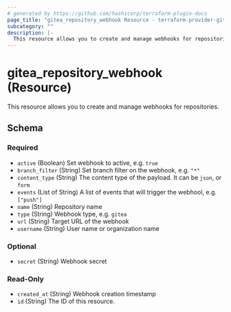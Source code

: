 ```yaml
---
# generated by https://github.com/hashicorp/terraform-plugin-docs
page_title: "gitea_repository_webhook Resource - terraform-provider-gitea"
subcategory: ""
description: |-
  This resource allows you to create and manage webhooks for repositories.
---
```


# gitea_repository_webhook (Resource)

This resource allows you to create and manage webhooks for repositories.



<!-- schema generated by tfplugindocs -->
## Schema

### Required

- `active` (Boolean) Set webhook to active, e.g. `true`
- `branch_filter` (String) Set branch filter on the webhook, e.g. `"*"`
- `content_type` (String) The content type of the payload. It can be `json`, or `form`
- `events` (List of String) A list of events that will trigger the webhool, e.g. `["push"]`
- `name` (String) Repository name
- `type` (String) Webhook type, e.g. `gitea`
- `url` (String) Target URL of the webhook
- `username` (String) User name or organization name

### Optional

- `secret` (String) Webhook secret

### Read-Only

- `created_at` (String) Webhook creation timestamp
- `id` (String) The ID of this resource.
